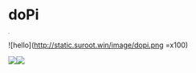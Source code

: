 # doPi

<img src="http://static.suroot.win/image/dopi.png" style="zoom:10%;" />

![hello](http://static.suroot.win/image/dopi.png =x100)

![](https://img.shields.io/badge/java-1.8-green)![](https://img.shields.io/badge/version-1.0-yellow)


